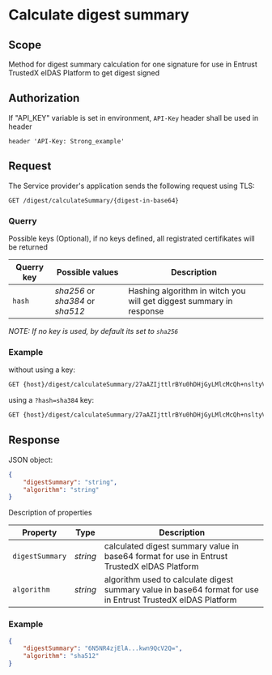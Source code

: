 # Calculate digest summary

## **Scope**

Method for digest summary calculation for one signature for use in Entrust TrustedX eIDAS Platform to get digest signed

## **Authorization**

If "API_KEY" variable is set in environment, `API-Key` header shall be used in header

```
header 'API-Key: Strong_example'
```

## **Request**

The Service provider's application sends the following request using TLS:

```
GET /digest/calculateSummary/{digest-in-base64}
```

### Querry

Possible keys (Optional), if no keys defined, all registrated certifikates will be returned

|**Querry key**|**Possible values**|**Description**|
| --- | --- | --- |
| `hash` | *sha256* or *sha384* or *sha512* | Hashing algorithm in witch you will get diggest summary in response |

*NOTE: If no key is used, by default its set to `sha256`*

### **Example**

without using a key:

```sh
GET {host}/digest/calculateSummary/27aAZIjttlrBYu0hDHjGyLMlcMcQh+nsltyVNLpxdog=
```

using a `?hash=sha384` key:

```sh
GET {host}/digest/calculateSummary/27aAZIjttlrBYu0hDHjGyLMlcMcQh+nsltyVNLpxdog=?hash=sha384
```


## **Response**

JSON object:

```json
{
    "digestSummary": "string",
    "algorithm": "string"
}
```

Description of properties

|**Property**|**Type**|**Description**|
| --- | --- | --- |
| `digestSummary` | *string* | calculated digest summary value in base64 format for use in Entrust TrustedX eIDAS Platform |
| `algorithm` | *string* | algorithm used to calculate digest summary value in base64 format for use in Entrust TrustedX eIDAS Platform |


### **Example** 

```json
{
    "digestSummary": "6N5NR4zjElA...kwn9QcV2Q=",
    "algorithm": "sha512"
}
```
